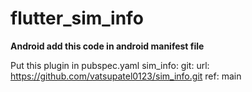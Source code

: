 # flutter_sim_info

**Android add this code in android manifest file**
<uses-permission android:name="android.permission.READ_PHONE_STATE"/>
<uses-permission android:name="android.permission.READ_PRIVILEGED_PHONE_STATE"/>

Put this plugin in pubspec.yaml
sim_info:
    git:
    url: https://github.com/vatsupatel0123/sim_info.git
    ref: main

